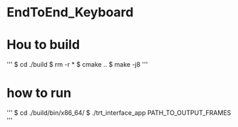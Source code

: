 # EndToEnd_Keyboard

# Hou to build
'''
$ cd ./build 
$ rm -r *
$ cmake ..
$ make -j8
'''
# how to run
'''
$ cd ./build/bin/x86_64/
$ ./trt_interface_app PATH_TO_OUTPUT_FRAMES
'''

